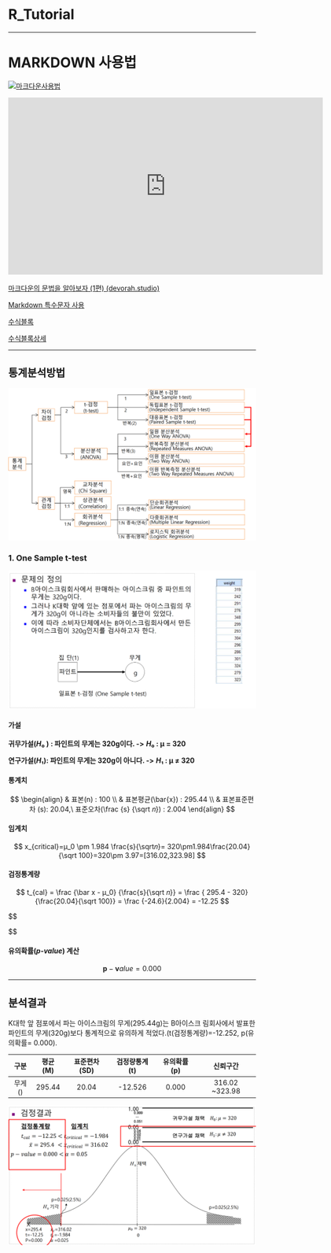 # R_Tutorial

------

# **MARKDOWN 사용법**

[![마크다운사용법](http://img.youtube.com/vi/dUbp9wAy178/0.jpg)](https://youtu.be/dUbp9wAy178?t=0s) 



<iframe width="640" height="360" src="https://www.youtube.com/embed/dUbp9wAy178" frameborder="0" gesture="media" allowfullscreen=""></iframe>

[마크다운의 문법을 알아보자 (1편) (devorah.studio)](https://enoz.devorah.studio/65)

[Markdown 특수문자 사용](https://ascii.cl/htmlcodes.htm)

[수식블록](https://dev-lagom.tistory.com/35)

[수식블록상세](https://math.meta.stackexchange.com/questions/5020/mathjax-basic-tutorial-and-quick-reference)

------

## 통계분석방법

![Statistical_analysis_method](./Image/Statistical_analysis_method.png)

### 1. One Sample t-test
![One Sample t-test](./Image/One_Sample_t-test.png)

#### 가설

**귀무가설(*H*₀ ) : 파인트의 무게는 320g이다. ->** ***H*₀ : μ = 320**

**연구가설(*H*₁): 파인트의 무게는 320g이 아니다.  ->**  ***H*₁ : μ ≠ 320**

#### 통계치

$$
\begin{align} 
& 표본(n) : 100 \\
& 표본평균(\bar{x}) : 295.44 \\
& 표본표준편차 (s): 20.04,\ 표준오차(\frac {s} {\sqrt 𝑛}) : 2.004
\end{align}
$$

#### 임계치

$$
x_{critical}=μ_0 \pm 1.984 \frac{s}{\sqrt𝑛}= 320\pm1.984\frac{20.04}{\sqrt 100}=320\pm 3.97=[316.02,323.98]
$$

#### 검정통계량

$$
t_{cal} = \frac {\bar x - μ_0} {\frac{s}{\sqrt 𝑛}} = \frac { 295.4 - 320} {\frac{20.04}{\sqrt 100}} = \frac {-24.6}{2.004} = -12.25
$$

$$

$$

#### 유의확률(***p-value***) 계산

$$
\pmb p-\pmb value = 0.000
$$

------

## 분석결과

K대학 앞 점포에서 파는 아이스크림의 무게(295.44g)는 B아이스크 림회사에서 발표한 파인트의 무게(320g)보다 통계적으로 유의하게 적었다.(t(검정통계량)=-12.252, p(유의확률= 0.000).



|  구분  | 평균(M) | 표준편차(SD) | 검정량통계(t) | 유의확률(p) |    신뢰구간    |
| :----: | :-----: | :----------: | :-----------: | :---------: | :------------: |
| 무게() | 295.44  |    20.04     |    -12.526    |    0.000    | 316.02 ~323.98 |

![그래프(GRAPH)](./Image/One_Sample_t-test_graph.png)
